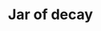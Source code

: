 ---
layout: item
title: Jar of decay
item-id: 22106
datatable: true
id: 22106
name: "Jar of decay"
members: true
lowalch: 0
highalch: 0
examine: "Very healthy."
monsters:
  - id: 8060
    name: "Vorkath"
    members: true
    combat_level: 392
    wiki_url: "https://oldschool.runescape.wiki/w/Vorkath#Dragon_Slayer_II"
    drops:
      - quantity: "1"
        rarity: 0.0003333333333333333
        drop_requirements: null
  - id: 8061
    name: "Vorkath"
    members: true
    combat_level: 732
    wiki_url: "https://oldschool.runescape.wiki/w/Vorkath#Post-quest"
    drops:
      - quantity: "1"
        rarity: 0.0003333333333333333
        drop_requirements: null
---